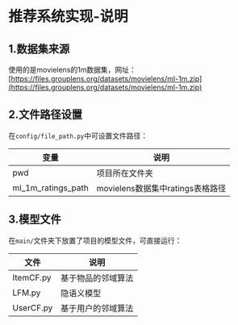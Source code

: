 # 推荐系统实现-说明

## 1.数据集来源

使用的是movielens的1m数据集，网址：[https://files.grouplens.org/datasets/movielens/ml-1m.zip](https://files.grouplens.org/datasets/movielens/ml-1m.zip)

## 2.文件路径设置

在`config/file_path.py`中可设置文件路径：

| 变量               | 说明                             |
| ------------------ | -------------------------------- |
| pwd                | 项目所在文件夹                   |
| ml_1m_ratings_path | movielens数据集中ratings表格路径 |

## 3.模型文件

在`main/`文件夹下放置了项目的模型文件，可直接运行：

| 文件      | 说明               |
| --------- | ------------------ |
| ItemCF.py | 基于物品的邻域算法 |
| LFM.py    | 隐语义模型         |
| UserCF.py | 基于用户的邻域算法 |
